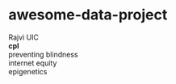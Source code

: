 # awesome-data-project

Rajvi
UIC<br>
**cpl**<br>
preventing blindness<br>
internet equity<br>
epigenetics